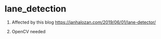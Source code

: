 # lane_detection

1. Affected by this blog
  https://janhalozan.com/2019/06/01/lane-detector/
  
2. OpenCV needed
